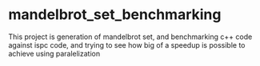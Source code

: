 # mandelbrot_set_benchmarking
This project is generation of mandelbrot set, and benchmarking c++ code against ispc code, and trying to see how big of a speedup is possible to achieve using paralelization
